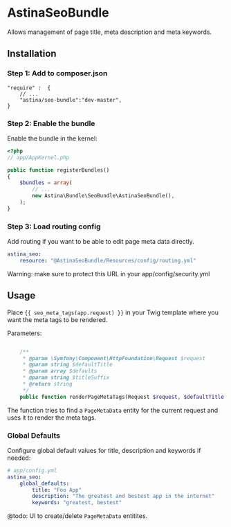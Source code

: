 AstinaSeoBundle
===============

Allows management of page title, meta description and meta keywords.

## Installation

### Step 1: Add to composer.json

```
"require" :  {
    // ...
    "astina/seo-bundle":"dev-master",
}
```

### Step 2: Enable the bundle

Enable the bundle in the kernel:

``` php
<?php
// app/AppKernel.php

public function registerBundles()
{
    $bundles = array(
        // ...
        new Astina\Bundle\SeoBundle\AstinaSeoBundle(),
    );
}
```

### Step 3: Load routing config

Add routing if you want to be able to edit page meta data directly.

```yml
astina_seo:
    resource: "@AstinaSeoBundle/Resources/config/routing.yml"
```

Warning: make sure to protect this URL in your app/config/security.yml

## Usage

Place `{{ seo_meta_tags(app.request) }}` in your Twig template where you want the meta tags to be rendered.

Parameters:

```php

    /**
     * @param \Symfony\Component\HttpFoundation\Request $request
     * @param string $defaultTitle
     * @param array $defaults
     * @param string $titleSuffix
     * @return string
     */
    public function renderPageMetaTags(Request $request, $defaultTitle = null, array $defaults = array(), $titleSuffix = null)
```

The function tries to find a `PageMetaData` entity for the current request and uses it to render the meta tags.

### Global Defaults
Configure global default values for title, description and keywords if needed:

```yml
# app/config.yml
astina_seo:
    global_defaults:
        title: "Foo App"
        description: "The greatest and bestest app in the internet"
        keywords: "greatest, bestest"
```

@todo: UI to create/delete `PageMetaData` entitites.
